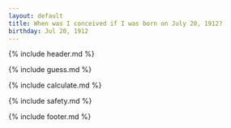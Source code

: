 ```yaml
---
layout: default
title: When was I conceived if I was born on July 20, 1912?
birthday: Jul 20, 1912
---
```


{% include header.md %}

{% include guess.md %}

{% include calculate.md %}

{% include safety.md %}

{% include footer.md %}



